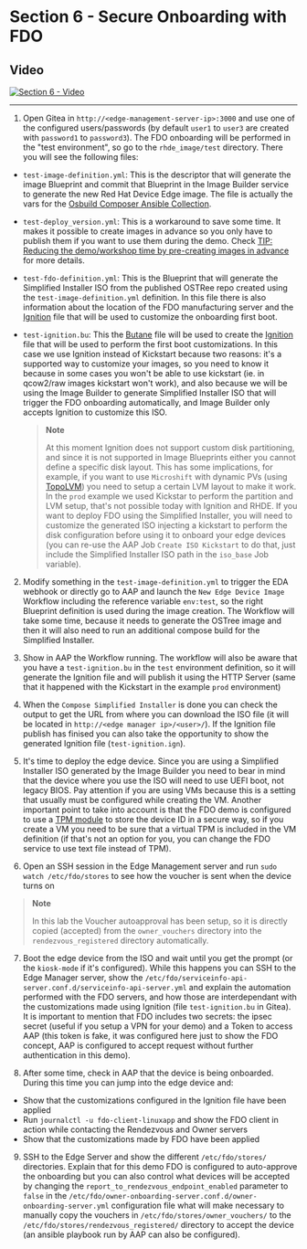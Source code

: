 # Section 6 - Secure Onboarding with FDO

## Video

[![Section 6 - Video](https://img.youtube.com/vi/m1TdoDZRJAI/0.jpg)](https://www.youtube.com/watch?v=m1TdoDZRJAI)

---

1. Open Gitea in `http://<edge-management-server-ip>:3000` and use one of the configured users/passwords (by default `user1` to `user3` are created with `password1` to `password3`). The FDO onboarding will be performed in the "test environment", so go to the `rhde_image/test` directory. There you will see the following files:

* `test-image-definition.yml`: This is the descriptor that will generate the image Blueprint and commit that Blueprint in the Image Builder service to generate the new Red Hat Device Edge image. The file is actually the vars for the [Osbuild Composer Ansible Collection](https://github.com/redhat-cop/infra.osbuild).

* `test-deploy_version.yml`: This is a workaround to save some time. It makes it possible to create images in advance so you only have to publish them if you want to use them during the demo. Check  [TIP: Reducing the demo/workshop time by pre-creating images in advance](s5-system-upgrades.md#tip-reducing-the-demo-time-by-pre-creating-images-in-advance) for more details.

* `test-fdo-definition.yml`: This is the Blueprint that will generate the Simplified Installer ISO from the published OSTRee repo created using the `test-image-definition.yml` definition. In this file there is also information about the location of the FDO manufacturing server and the [Ignition](https://coreos.github.io/ignition/) file that will be used to customize the onboarding first boot.

* `test-ignition.bu`: This the [Butane](https://coreos.github.io/butane/) file will be used to create the [Ignition](https://coreos.github.io/ignition/) file that will be used to perform the first boot customizations. In this case we use Ignition instead of Kickstart because two reasons: it's a supported way to customize your images, so you need to know it because in some cases you won't be able to use kickstart (ie. in qcow2/raw images kickstart won't work), and also because we will be using the Image Builder to generate Simplified Installer ISO that will trigger the FDO onboarding automatically, and Image Builder only accepts Ignition to customize this ISO.

  >**Note**
  >
  > At this moment Ignition does not support custom disk partitioning, and since it is not supported in Image Blueprints either you cannot define a specific disk layout. This has some implications, for example, if you want to use `Microshift` with dynamic PVs (using [TopoLVM](https://github.com/topolvm/topolvm)) you need to setup a certain LVM layout to make it work. In the `prod` example we used Kickstar to perform the partition and LVM setup, that's not possible today with Ignition and RHDE. If you want to deploy FDO using the Simplified Installer, you will need to customize the generated ISO injecting a kickstart to perform the disk configuration before using it to onboard your edge devices (you can re-use the AAP Job `Create ISO Kickstart` to do that, just include the Simplified Installer ISO path in the `iso_base` Job variable). 

2. Modify something in the `test-image-definition.yml` to trigger the EDA webhook or directly go to AAP and launch the `New Edge Device Image` Workflow  including the reference variable `env:test`, so the right Blueprint definition is used during the image creation. The Workflow will take some time, because it needs to generate the OSTree image and then it will also need to run an additional compose build for the Simplified Installer.

3. Show in AAP the Workflow running. The workflow will also be aware that you have a `test-ignition.bu` in the `test` environment definition, so it will generate the Ignition file and will publish it using the HTTP Server (same that it happened with the Kickstart in the example `prod` environment)

4. When the `Compose Simplified Installer` is done you can check the output to get the URL from where you can download the ISO file (it will be located in `http://<edge manager ip>/<user>/`). If the Ignition file publish has finised you can also take the opportunity to show the generated Ignition file (`test-ignition.ign`).

5. It's time to deploy the edge device. Since you are using a Simplified Installer ISO generated by the Image Builder you need to bear in mind that the device where you use the ISO will need to use UEFI boot, not legacy BIOS. Pay attention if you are using VMs because this is a setting that usually must be configured while creating the VM. Another important point to take into account is that the FDO demo is configured to use a [TPM module](https://en.wikipedia.org/wiki/Trusted_Platform_Module) to store the device ID in a secure way, so if you create a VM you need to be sure that a virtual TPM is included in the VM definition (if that's not an option for you, you can change the FDO service to use text file instead of TPM).

6. Open an SSH session in the Edge Management server and run `sudo watch /etc/fdo/stores` to see how the voucher is sent when the device turns on

  >**Note**
  >
  > In this lab the Voucher autoapproval has been setup, so it is directly copied (accepted) from the `owner_vouchers` directory into the `rendezvous_registered` directory automatically.


7. Boot the edge device from the ISO and wait until you get the prompt (or the `kiosk-mode` if it's configured). While this happens you can SSH to the Edge Manager server, show the `/etc/fdo/serviceinfo-api-server.conf.d/serviceinfo-api-server.yml` and explain the automation performed with the FDO servers, and how those are interdependant with the customizations made using Ignition (file `test-ignition.bu` in Gitea). It is important to mention that FDO includes two secrets: the ipsec secret (useful if you setup a VPN for your demo) and a Token to access AAP (this token is fake, it was configured here just to show the FDO concept, AAP is configured to accept request without further authentication in this demo).

8. After some time, check in AAP that the device is being onboarded. During this time you can jump into the edge device and:

* Show that the customizations configured in the Ignition file have been applied
* Run `journalctl -u fdo-client-linuxapp` and show the FDO client in action while contacting the Rendezvous and Owner servers
* Show that the customizations made by FDO have been applied

9. SSH to the Edge Server and show the different `/etc/fdo/stores/` directories. Explain that for this demo FDO is configured to auto-approve the onboarding but you can also control what devices will be accepted by changing the `report_to_rendezvous_endpoint_enabled` parameter to `false` in the `/etc/fdo/owner-onboarding-server.conf.d/owner-onboarding-server.yml` configuration file what will make necessary to manually copy the vouchers in `/etc/fdo/stores/owner_vouchers/` to the `/etc/fdo/stores/rendezvous_registered/` directory to accept the device (an ansible playbook run by AAP can also be configured).






